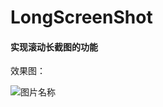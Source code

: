 # LongScreenShot

#### 实现滚动长截图的功能

效果图：

<img src="https://github.com/zengfw/LongScreenShot/blob/master/image/demo.gif" alt="图片名称" align=center />
